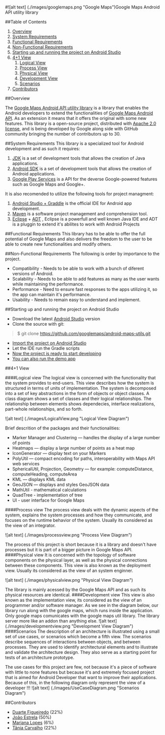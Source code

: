#![alt text] (./images/googlemaps.png "Google Maps")Google Maps Android API utility library

##Table of Contents
 1. [Overview](#overview)
 2. [System Requirements](#system-requirements)
 3. [Functional Requirements](#functional-requirements)
 4. [Non-Functional Requirements](#non-functional-requirements)
 5. [Starting up and running the project on Android Studio](#starting-up-and-running-the-project-on-android-studio)
 6. [4+1 View](#41-view)
	1. [Logical View](#logical-view)
	2. [Process View](#process-view)
	3. [Physical View](#physical-view)
	4. [Development View](#development-view)
	5. [Scenarios](#scenarios)
 7. [Contributors](#contributors)

##Overview

The [Google Maps Android API utility library](http://googlemaps.github.io/android-maps-utils/) is a library that enables the Android developers to extend the functionalities of [Google Maps Android API](http://developer.android.com/google/play-services/maps.html). As an extension it means that it offers the original with some new features.
This library is a open-source project, distributed with [Apache 2.0 license](http://www.apache.org/licenses/LICENSE-2.0), and is being developed by Google along side with GitHub community bringing the number of contributors up to 30.

##System Requirements
This library is a specialized tool for Android development and as such it requires:
 1. [JDK](http://www.oracle.com/technetwork/java/) is a set of development tools that allows the creation of Java applications.
 2. [Android SDK](http://developer.android.com/sdk/) is a  set of development tools that allows the creation of Android applications.
 3. [Google Play Services](https://developers.google.com/android/guides/overview) is a API for the deverse Google-powered features such as Google Maps and Google+.

It is also recomended to utilize the following tools for project managment:

1. [Android Studio + Graddle](http://developer.android.com/sdk/) is the official IDE for Android app development.
2. [Maven](https://maven.apache.org/) is a software project management and comprehension tool.
3. [Eclipse](https://eclipse.org/) + [ADT](http://developer.android.com/tools/sdk/eclipse-adt.html) , Eclipse is a powerfull and well known Java IDE and ADT is a pluggin to extend it's abilites to work with Android Projects

##Functional Requirements
This library has to be able to offer the full potential of Google Maps and also delivers the freedom to the user to be able to create new functionalities and modify others.

##Non-Functional Requirements
The following is order by importance to the project.
 - Compatibility - Needs to be able to work with a bunch of diferent versions of Android.
 - Scalability - Needs to be able to add features as many as the user wants while maintaining the performance.
 - Performance - Need to ensure fast responses to the apps utilizing it, so the app can maintain it's performance.
 - Usability - Needs to remain easy to understand and implement.

##Starting up and running the project on Android Studio

 - Download the latest [Android Studio](http://developer.android.com/sdk/index.html) version
 - Clone the source with git:

> $ git clone https://github.com/googlemaps/android-maps-utils.git

 - [Import the project on Android Studio](./images/import.png)
 - Let the IDE run the Gradle scripts
 - [Now the project is ready to start developing](./images/ready.png)
 - [You can also run the demo app](./images/demo.png)
 
##4+1 View

####Logical view
The logical view is concerned with the functionality that the system provides to end-users. 
This view describes how the system is structured in terms of units of implementation. The system is decomposed into a set of key abstractions in the form of objects or object classes. A class diagram shows a set of classes and their logical relationships. The relationship between elements shows dependecies, interface realizations, part-whole relationships, and so forth.

![alt text] (./images/LogicalView.png "Logical View Diagram")

Brief descrition of the packages and their functionalities:
 - Marker Manager and Clustering — handles the display of a large number of points
 - Heatmaps — display a large number of points as a heat map
 - IconGenerator — display text on your Markers
 - PolyUtil — compact encoding for paths, interoperability with Maps API web services
 - SphericalUtil, Projection, Geometry — for example: computeDistance, computeHeading, computeArea
 - KML — displays KML data
 - GeoJSON — displays and styles GeoJSON data
 - MathUtil - mathematical calculations
 - QuadTree - implementation of tree
 - UI - user interface for Google Maps

####Process view
The process view deals with the dynamic aspects of the system, explains the system processes and how they communicate, and focuses on the runtime behavior of the system. Usually its considered as the view of an integrator.

![alt text] (./images/processview.png "Process View Diagram")

The process of this project is short because it is a library and doesn't have processes but it is part of a bigger picture in Google Maps API.
####Physical view
It is concerned with the topology of software components on the physical layer, as well as the physical connections between these components. This view is also known as the deployment view. Usually its considered as the view of an system enginner.

![alt text] (./images/physicalview.png "Physical View Diagram")

The library is mainly acessed by the Google Maps API and as such its physical resources are identical.
####Development view
This view is also known as the implementation view, its considered as the view of an programmer and/or software manager. As we see in the diagram below, our library run along with the google maps, which runs inside the application. Only google maps comunicates with the google maps util library. The library server more like an addon than anything else.
![alt text] (./images/developmentview.png "Development View Diagram")
####Scenarios
The description of an architecture is illustrated using a small set of use cases, or scenarios which become a fifth view. The scenarios describe sequences of interactions between objects, and between processes. They are used to identify architectural elements and to illustrate and validate the architecture design. They also serve as a starting point for tests of an architecture prototype.

The use cases for this project are few, not because it's a piece of software with little to none features but because it's and extremely focused project that is aimed for Android Developer that want to improve their applications.
Because of this, in the following diagram only represent the view of a developer !!!
![alt text] (./images/UseCaseDiagram.png "Scenarios Diagram")

##Contributors
 - [Duarte Figueiredo](https://github.com/Super-Muffin) (22%)
 - [João Estrela](https://github.com/Evilong) (50%)
 - [Mariana Lopes](https://github.com/MarianaMourao) (6%)
 - [Tânia Carvalho](https://github.com/Primeter) (22%)
